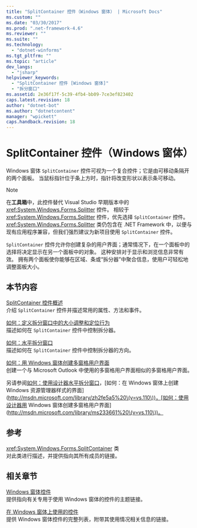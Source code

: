 ```yaml
---
title: "SplitContainer 控件（Windows 窗体） | Microsoft Docs"
ms.custom: ""
ms.date: "03/30/2017"
ms.prod: ".net-framework-4.6"
ms.reviewer: ""
ms.suite: ""
ms.technology: 
  - "dotnet-winforms"
ms.tgt_pltfrm: ""
ms.topic: "article"
dev_langs: 
  - "jsharp"
helpviewer_keywords: 
  - "SplitContainer 控件 [Windows 窗体]"
  - "拆分窗口"
ms.assetid: 2e36f17f-5c39-4fb4-bb09-7ce3ef823402
caps.latest.revision: 18
author: "dotnet-bot"
ms.author: "dotnetcontent"
manager: "wpickett"
caps.handback.revision: 18
---
```

# SplitContainer 控件（Windows 窗体）
Windows 窗体 `SplitContainer` 控件可视为一个复合控件；它是由可移动条隔开的两个面板。  当鼠标指针位于条上方时，指针将改变形状以表示条可移动。  
  
> [!NOTE]
>  在**工具箱**中，此控件替代 Visual Studio 早期版本中的 <xref:System.Windows.Forms.Splitter> 控件。  相较于 <xref:System.Windows.Forms.Splitter> 控件，优先选择 `SplitContainer` 控件。  <xref:System.Windows.Forms.Splitter> 类仍包含在 .NET Framework 中，以便与现有应用程序兼容，但我们强烈建议为新项目使用 `SplitContainer` 控件。  
  
 `SplitContainer` 控件允许你创建复杂的用户界面；通常情况下，在一个面板中的选择将决定显示在另一个面板中的对象。  这种安排对于显示和浏览信息非常有效。  拥有两个面板使你能够在区域、条或“拆分器”中聚合信息，使用户可轻松地调整面板大小。  
  
## 本节内容  
 [SplitContainer 控件概述](../../../../docs/framework/winforms/controls/splitcontainer-control-overview-windows-forms.md)  
 介绍 `SplitContainer` 控件并描述常用的属性、方法和事件。  
  
 [如何：定义拆分窗口中的大小调整和定位行为](../../../../docs/framework/winforms/controls/how-to-define-resize-and-positioning-behavior-in-a-split-window.md)  
 描述如何在 `SplitContainer` 控件中控制拆分器。  
  
 [如何：水平拆分窗口](../../../../docs/framework/winforms/controls/how-to-split-a-window-horizontally.md)  
 描述如何在 `SplitContainer` 控件中控制拆分器的方向。  
  
 [如何：用 Windows 窗体创建多窗格用户界面](../../../../docs/framework/winforms/controls/how-to-create-a-multipane-user-interface-with-windows-forms.md)  
 创建一个与 Microsoft Outlook 中使用的多窗格用户界面相似的多窗格用户界面。  
  
 另请参阅[如何：使用设计器水平拆分窗口](http://msdn.microsoft.com/library/ms233667%20\(v=vs.110\))，[如何：在 Windows 窗体上创建 Windows 资源管理器样式的界面](http://msdn.microsoft.com/library/zh2fe5a5%20\(v=vs.110\))，[如何：使用设计器用 Windows 窗体创建多窗格用户界面](http://msdn.microsoft.com/library/ms233661%20\(v=vs.110\))。  
  
## 参考  
 <xref:System.Windows.Forms.SplitContainer> 类  
 对此类进行描述，并提供指向其所有成员的链接。  
  
## 相关章节  
 [Windows 窗体控件](../../../../docs/framework/winforms/controls/index.md)  
 提供指向有关专用于使用 Windows 窗体的控件的主题链接。  
  
 [在 Windows 窗体上使用的控件](../../../../docs/framework/winforms/controls/controls-to-use-on-windows-forms.md)  
 提供 Windows 窗体控件的完整列表，附带其使用情况相关信息的链接。